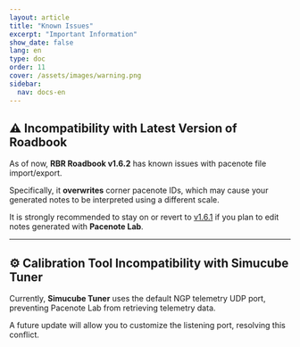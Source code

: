 ```yaml
---
layout: article
title: "Known Issues"
excerpt: "Important Information"
show_date: false
lang: en
type: doc
order: 11
cover: /assets/images/warning.png
sidebar:
  nav: docs-en
---
```


## ⚠️ Incompatibility with Latest Version of Roadbook

As of now, **RBR Roadbook v1.6.2** has known issues with pacenote file import/export.

Specifically, it **overwrites** corner pacenote IDs, which may cause your generated notes to be interpreted using a different scale.

It is strongly recommended to stay on or revert to [v1.6.1](https://rbr-masterclass.de/roadbook-versions.html) if you plan to edit notes generated with **Pacenote Lab**.

---

## ⚙️ Calibration Tool Incompatibility with Simucube Tuner

Currently, **Simucube Tuner** uses the default NGP telemetry UDP port, preventing Pacenote Lab from retrieving telemetry data.

A future update will allow you to customize the listening port, resolving this conflict.
